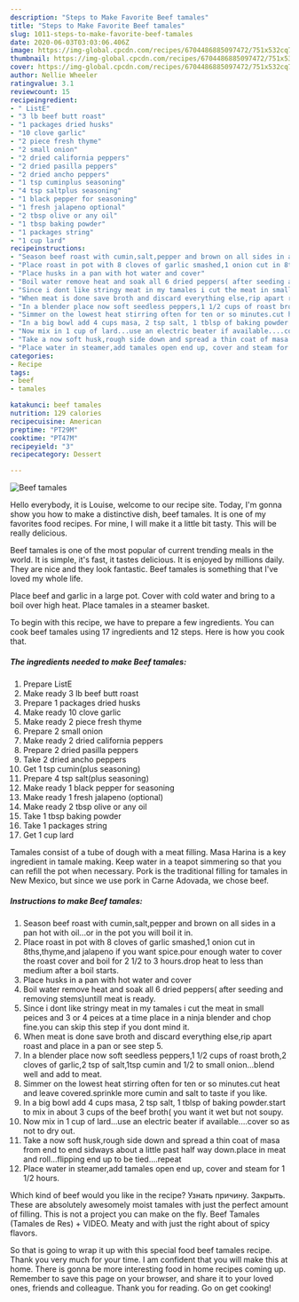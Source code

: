 ```yaml
---
description: "Steps to Make Favorite Beef tamales"
title: "Steps to Make Favorite Beef tamales"
slug: 1011-steps-to-make-favorite-beef-tamales
date: 2020-06-03T03:03:06.406Z
image: https://img-global.cpcdn.com/recipes/6704486885097472/751x532cq70/beef-tamales-recipe-main-photo.jpg
thumbnail: https://img-global.cpcdn.com/recipes/6704486885097472/751x532cq70/beef-tamales-recipe-main-photo.jpg
cover: https://img-global.cpcdn.com/recipes/6704486885097472/751x532cq70/beef-tamales-recipe-main-photo.jpg
author: Nellie Wheeler
ratingvalue: 3.1
reviewcount: 15
recipeingredient:
- " ListE"
- "3 lb beef butt roast"
- "1 packages dried husks"
- "10 clove garlic"
- "2 piece fresh thyme"
- "2 small onion"
- "2 dried california peppers"
- "2 dried pasilla peppers"
- "2 dried ancho peppers"
- "1 tsp cuminplus seasoning"
- "4 tsp saltplus seasoning"
- "1 black pepper for seasoning"
- "1 fresh jalapeno optional"
- "2 tbsp olive or any oil"
- "1 tbsp baking powder"
- "1 packages string"
- "1 cup lard"
recipeinstructions:
- "Season beef roast with cumin,salt,pepper and brown on all sides in a pan hot with oil...or in the pot you will boil it in."
- "Place roast in pot with 8 cloves of garlic smashed,1 onion cut in 8ths,thyme,and jalapeno if you want spice.pour enough water to cover the roast cover and boil for 2 1/2 to 3 hours.drop heat to less than medium after a boil starts."
- "Place husks in a pan with hot water and cover"
- "Boil water remove heat and soak all 6 dried peppers( after seeding and removing stems)untill meat is ready."
- "Since i dont like stringy meat in my tamales i cut the meat in small peices and 3 or 4 peices at a time place in a ninja blender and chop fine.you can skip this step if you dont mind it."
- "When meat is done save broth and discard everything else,rip apart roast and place in a pan or see step 5."
- "In a blender place now soft seedless peppers,1 1/2 cups of roast broth,2 cloves of garlic,2 tsp of salt,1tsp cumin and 1/2 to small onion...blend well and add to meat."
- "Simmer on the lowest heat stirring often for ten or so minutes.cut heat and leave covered.sprinkle more cumin and salt to taste if you like."
- "In a big bowl add 4 cups masa, 2 tsp salt, 1 tblsp of baking powder.start to mix in about 3 cups of the beef broth( you want it wet but not soupy."
- "Now mix in 1 cup of lard...use an electric beater if available....cover so as not to dry out."
- "Take a now soft husk,rough side down and spread a thin coat of masa from end to end sidways about a little past half way down.place in meat and roll...flipping end up to be tied....repeat"
- "Place water in steamer,add tamales open end up, cover and steam for 1 1/2 hours."
categories:
- Recipe
tags:
- beef
- tamales

katakunci: beef tamales 
nutrition: 129 calories
recipecuisine: American
preptime: "PT29M"
cooktime: "PT47M"
recipeyield: "3"
recipecategory: Dessert

---
```



![Beef tamales](https://img-global.cpcdn.com/recipes/6704486885097472/751x532cq70/beef-tamales-recipe-main-photo.jpg)

Hello everybody, it is Louise, welcome to our recipe site. Today, I'm gonna show you how to make a distinctive dish, beef tamales. It is one of my favorites food recipes. For mine, I will make it a little bit tasty. This will be really delicious.

Beef tamales is one of the most popular of current trending meals in the world. It is simple, it's fast, it tastes delicious. It is enjoyed by millions daily. They are nice and they look fantastic. Beef tamales is something that I've loved my whole life.

Place beef and garlic in a large pot. Cover with cold water and bring to a boil over high heat. Place tamales in a steamer basket.


To begin with this recipe, we have to prepare a few ingredients. You can cook beef tamales using 17 ingredients and 12 steps. Here is how you cook that.

<!--inarticleads1-->

##### The ingredients needed to make Beef tamales:

1. Prepare  ListE
1. Make ready 3 lb beef butt roast
1. Prepare 1 packages dried husks
1. Make ready 10 clove garlic
1. Make ready 2 piece fresh thyme
1. Prepare 2 small onion
1. Make ready 2 dried california peppers
1. Prepare 2 dried pasilla peppers
1. Take 2 dried ancho peppers
1. Get 1 tsp cumin(plus seasoning)
1. Prepare 4 tsp salt(plus seasoning)
1. Make ready 1 black pepper for seasoning
1. Make ready 1 fresh jalapeno (optional)
1. Make ready 2 tbsp olive or any oil
1. Take 1 tbsp baking powder
1. Take 1 packages string
1. Get 1 cup lard


Tamales consist of a tube of dough with a meat filling. Masa Harina is a key ingredient in tamale making. Keep water in a teapot simmering so that you can refill the pot when necessary. Pork is the traditional filling for tamales in New Mexico, but since we use pork in Carne Adovada, we chose beef. 

<!--inarticleads2-->

##### Instructions to make Beef tamales:

1. Season beef roast with cumin,salt,pepper and brown on all sides in a pan hot with oil...or in the pot you will boil it in.
1. Place roast in pot with 8 cloves of garlic smashed,1 onion cut in 8ths,thyme,and jalapeno if you want spice.pour enough water to cover the roast cover and boil for 2 1/2 to 3 hours.drop heat to less than medium after a boil starts.
1. Place husks in a pan with hot water and cover
1. Boil water remove heat and soak all 6 dried peppers( after seeding and removing stems)untill meat is ready.
1. Since i dont like stringy meat in my tamales i cut the meat in small peices and 3 or 4 peices at a time place in a ninja blender and chop fine.you can skip this step if you dont mind it.
1. When meat is done save broth and discard everything else,rip apart roast and place in a pan or see step 5.
1. In a blender place now soft seedless peppers,1 1/2 cups of roast broth,2 cloves of garlic,2 tsp of salt,1tsp cumin and 1/2 to small onion...blend well and add to meat.
1. Simmer on the lowest heat stirring often for ten or so minutes.cut heat and leave covered.sprinkle more cumin and salt to taste if you like.
1. In a big bowl add 4 cups masa, 2 tsp salt, 1 tblsp of baking powder.start to mix in about 3 cups of the beef broth( you want it wet but not soupy.
1. Now mix in 1 cup of lard...use an electric beater if available....cover so as not to dry out.
1. Take a now soft husk,rough side down and spread a thin coat of masa from end to end sidways about a little past half way down.place in meat and roll...flipping end up to be tied....repeat
1. Place water in steamer,add tamales open end up, cover and steam for 1 1/2 hours.


Which kind of beef would you like in the recipe? Узнать причину. Закрыть. These are absolutely awesomely moist tamales with just the perfect amount of filling. This is not a project you can make on the fly. Beef Tamales (Tamales de Res) + VIDEO. Meaty and with just the right about of spicy flavors. 

So that is going to wrap it up with this special food beef tamales recipe. Thank you very much for your time. I am confident that you will make this at home. There is gonna be more interesting food in home recipes coming up. Remember to save this page on your browser, and share it to your loved ones, friends and colleague. Thank you for reading. Go on get cooking!
